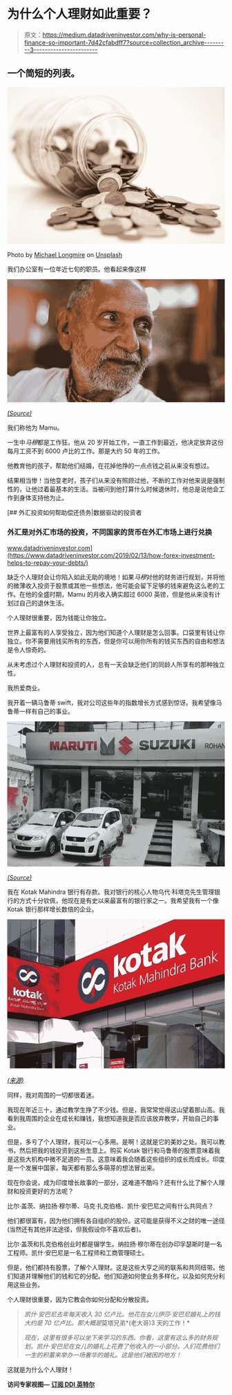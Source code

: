 # 为什么个人理财如此重要？

> 原文：<https://medium.datadriveninvestor.com/why-is-personal-finance-so-important-7d42cfabdff7?source=collection_archive---------3----------------------->

## 一个简短的列表。

![](img/6ecd842871b586f1157d9f0c0b5700fc.png)

Photo by [Michael Longmire](https://unsplash.com/@f7photo?utm_source=medium&utm_medium=referral) on [Unsplash](https://unsplash.com?utm_source=medium&utm_medium=referral)

我们办公室有一位年近七旬的职员。他看起来像这样

![](img/4ce50e70b319af8db7a2c9e2df385c1b.png)

[*(Source)*](https://www.google.com/search?biw=1366&bih=657&tbm=isch&sa=1&ei=fzY4XNqKKNXW-Qaf0LnIAg&q=old+indian+person&oq=old+indian+person&gs_l=img.3.0.0j0i8i30.6865.8089..8395...0.0..0.256.1476.0j2j5......0....1..gws-wiz-img.......0i67j0i7i30j0i8i7i30.ZqqZ-10za6g#imgrc=bTozWP0TGcO7sM)

我们称他为 Mamu。

一生中*马穆*都是工作狂。他从 20 岁开始工作，一直工作到最近，他决定放弃这份每月工资不到 6000 卢比的工作。那是大约 50 年的工作。

他教育他的孩子，帮助他们结婚，在花掉他挣的一点点钱之前从来没有想过。

结果相当惨！当他变老时，孩子们从来没有照顾过他，不断的工作对他来说是强制性的，让他过着最基本的生活。当被问到他打算什么时候退休时，他总是说他会工作到身体支持他为止。

[](https://www.datadriveninvestor.com/2019/02/13/how-forex-investment-helps-to-repay-your-debts/) [## 外汇投资如何帮助偿还债务|数据驱动的投资者

### 外汇是对外汇市场的投资，不同国家的货币在外汇市场上进行兑换

www.datadriveninvestor.com](https://www.datadriveninvestor.com/2019/02/13/how-forex-investment-helps-to-repay-your-debts/) 

缺乏个人理财会让你陷入如此无助的境地！如果*马穆*对他的财务进行规划，并将他的微薄收入投资于股票或其他一些想法，他可能会留下足够的钱来避免这么老的工作。在他的全盛时期，Mamu 的月收入确实超过 6000 英镑，但是他从来没有计划过自己的退休生活。

个人理财很重要，因为钱能让你独立。

世界上最富有的人享受独立，因为他们知道个人理财是怎么回事。口袋里有钱让你独立。你不需要用钱买所有的东西，但是你可以用你所有的钱买东西的自由和想法是令人惊奇的。

从未考虑过个人理财和投资的人，总有一天会缺乏他们的同龄人所享有的那种独立性。

我热爱商业。

我开着一辆马鲁蒂 swift，我对公司这些年的指数增长方式感到惊讶。我希望像马鲁蒂一样有自己的事业。

![](img/4498e69e0ffbccafbaca458a53e57ca9.png)

[*(Source)*](https://www.google.com/search?biw=1222&bih=665&tbm=isch&sa=1&ei=jJQ4XJWFHrODrtoP8PSF8Aw&q=maruti+logo&oq=maruti+logo&gs_l=img.3..0l6j0i5i30l4.14581.17812..18098...0.0..0.166.940.0j7......0....1..gws-wiz-img.......0i67.kNV639o1MsI#imgrc=6lh__2YPYZqTMM)

我在 Kotak Mahindra 银行有存款。我对银行的核心人物乌代·科塔克先生管理银行的方式十分钦佩，他现在是有史以来最富有的银行家之一。我希望我有一个像 Kotak 银行那样增长数倍的企业。

![](img/6b2d96529f173282f339661d1fe2af7b.png)

[*(来源)*](https://www.google.com/search?q=kotak+bank&source=lnms&tbm=isch&sa=X&ved=0ahUKEwiGwdzp5eXfAhVLVH0KHU00CswQ_AUIECgD&biw=1222&bih=665#imgrc=rK7CY17zLVEcbM)

同样，我对周围的一切都很着迷。

我现在年近三十，通过教学生挣了不少钱。但是，我常常觉得这山望着那山高。我看到我周围的企业在成长和赚钱，我想知道我是否应该放弃教学，开始自己的事业。

但是，多亏了个人理财，我可以一心多用。是啊！这就是它的美妙之处。我可以教书，然后把我的钱投资到这些生意上。购买 Kotak 银行和马鲁蒂的股票意味着我是这些大机构中微不足道的一员。这意味着我会随着这些组织的成长而成长。印度是一个发展中国家，每天都有那么多萌芽的想法冒出来。

现在你会说，成为印度增长故事的一部分，这难道不酷吗？还有什么比了解个人理财和投资更好的方法呢？

比尔·盖茨、纳拉扬·穆尔蒂、马克·扎克伯格、凯什·安巴尼之间有什么共同点？

他们都很富有，因为他们拥有各自组织的股份。这可能是获得不义之财的唯一途径(当然还有其他非法途径，但我假设你不喜欢后者)。

比尔·盖茨和扎克伯格创业时都是辍学生。纳拉扬·穆尔蒂在创办印孚瑟斯时是一名工程师。凯什·安巴尼是一名工程师和工商管理硕士。

但是，他们都持有股票，了解个人理财。这是这些大亨之间的联系和共同纽带。他们知道并理解他们的钱和它的分配。他们知道如何使业务多样化，以及如何充分利用这些业务。

个人理财很重要，因为它教会你如何分配和分散投资。

> *凯什·安巴尼去年每天收入 30 亿卢比。他花在女儿伊莎·安巴尼婚礼上的钱大约是 70 亿卢比。那大概是*莫塔兄弟*(老大哥)3 天的工作！*
> 
> *现在，这里有很多可以坐下来学习的东西。你看，这里有这么多的财务规划。凯什·安巴尼在女儿的婚礼上花费了他收入的一小部分。人们花费他们一生的积蓄来举办一场奢华的婚礼。这是他们被困的地方！*

这就是为什么个人理财！

**访问专家视图—** [**订阅 DDI 英特尔**](https://datadriveninvestor.com/ddi-intel)